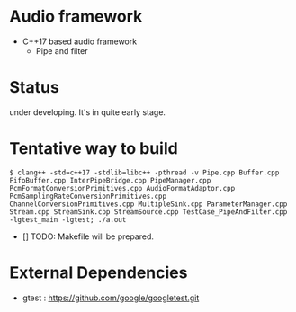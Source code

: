# Audio framework

* C++17 based audio framework
  * Pipe and filter


# Status

under developing. It's in quite early stage.

# Tentative way to build

```
$ clang++ -std=c++17 -stdlib=libc++ -pthread -v Pipe.cpp Buffer.cpp FifoBuffer.cpp InterPipeBridge.cpp PipeManager.cpp PcmFormatConversionPrimitives.cpp AudioFormatAdaptor.cpp PcmSamplingRateConversionPrimitives.cpp ChannelConversionPrimitives.cpp MultipleSink.cpp ParameterManager.cpp Stream.cpp StreamSink.cpp StreamSource.cpp TestCase_PipeAndFilter.cpp -lgtest_main -lgtest; ./a.out
```

* [] TODO: Makefile will be prepared.

# External Dependencies

* gtest : https://github.com/google/googletest.git
